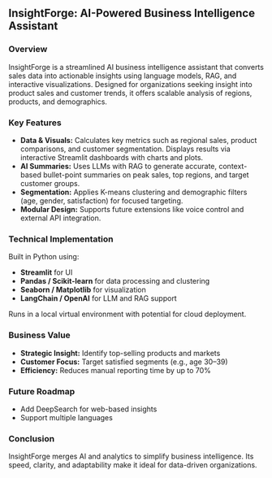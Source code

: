 <h2>InsightForge: AI-Powered Business Intelligence Assistant</h2>

<h3>Overview</h3>
<p>
InsightForge is a streamlined AI business intelligence assistant that converts sales data into actionable insights using language models, RAG, and interactive visualizations. Designed for organizations seeking insight into product sales and customer trends, it offers scalable analysis of regions, products, and demographics.
</p>

<h3>Key Features</h3>
<ul>
  <li><strong>Data & Visuals:</strong> Calculates key metrics such as regional sales, product comparisons, and customer segmentation. Displays results via interactive Streamlit dashboards with charts and plots.</li>
  <li><strong>AI Summaries:</strong> Uses LLMs with RAG to generate accurate, context-based bullet-point summaries on peak sales, top regions, and target customer groups.</li>
  <li><strong>Segmentation:</strong> Applies K-means clustering and demographic filters (age, gender, satisfaction) for focused targeting.</li>
  <li><strong>Modular Design:</strong> Supports future extensions like voice control and external API integration.</li>
</ul>

<h3>Technical Implementation</h3>
<p>
Built in Python using:
</p>
<ul>
  <li><strong>Streamlit</strong> for UI</li>
  <li><strong>Pandas / Scikit-learn</strong> for data processing and clustering</li>
  <li><strong>Seaborn / Matplotlib</strong> for visualization</li>
  <li><strong>LangChain / OpenAI</strong> for LLM and RAG support</li>
</ul>
<p>Runs in a local virtual environment with potential for cloud deployment.</p>

<h3>Business Value</h3>
<ul>
  <li><strong>Strategic Insight:</strong> Identify top-selling products and markets</li>
  <li><strong>Customer Focus:</strong> Target satisfied segments (e.g., age 30–39)</li>
  <li><strong>Efficiency:</strong> Reduces manual reporting time by up to 70%</li>
</ul>

<h3>Future Roadmap</h3>
<ul>
  <li>Add DeepSearch for web-based insights</li>
  <li>Support multiple languages</li>
</ul>

<h3>Conclusion</h3>
<p>
InsightForge merges AI and analytics to simplify business intelligence. Its speed, clarity, and adaptability make it ideal for data-driven organizations.
</p>
